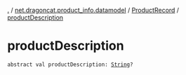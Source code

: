 [.](../../index.md) / [net.dragoncat.product_info.datamodel](../index.md) / [ProductRecord](index.md) / [productDescription](./product-description.md)

# productDescription

`abstract val productDescription: `[`String`](https://kotlinlang.org/api/latest/jvm/stdlib/kotlin/-string/index.html)`?`